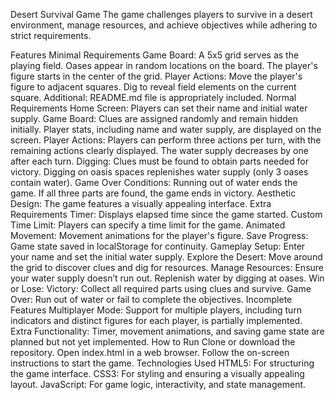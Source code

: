 Desert Survival Game
The game challenges players to survive in a desert environment, manage resources, and achieve objectives while adhering to strict requirements.

Features
Minimal Requirements
Game Board:
A 5x5 grid serves as the playing field.
Oases appear in random locations on the board.
The player's figure starts in the center of the grid.
Player Actions:
Move the player's figure to adjacent squares.
Dig to reveal field elements on the current square.
Additional:
README.md file is appropriately included.
Normal Requirements
Home Screen:
Players can set their name and initial water supply.
Game Board:
Clues are assigned randomly and remain hidden initially.
Player stats, including name and water supply, are displayed on the screen.
Player Actions:
Players can perform three actions per turn, with the remaining actions clearly displayed.
The water supply decreases by one after each turn.
Digging:
Clues must be found to obtain parts needed for victory.
Digging on oasis spaces replenishes water supply (only 3 oases contain water).
Game Over Conditions:
Running out of water ends the game.
If all three parts are found, the game ends in victory.
Aesthetic Design:
The game features a visually appealing interface.
Extra Requirements
 Timer: Displays elapsed time since the game started.
 Custom Time Limit: Players can specify a time limit for the game.
 Animated Movement: Movement animations for the player's figure.
 Save Progress: Game state saved in localStorage for continuity.
Gameplay
Setup: Enter your name and set the initial water supply.
Explore the Desert: Move around the grid to discover clues and dig for resources.
Manage Resources: Ensure your water supply doesn’t run out. Replenish water by digging at oases.
Win or Lose:
Victory: Collect all required parts using clues and survive.
Game Over: Run out of water or fail to complete the objectives.
Incomplete Features
Multiplayer Mode:
Support for multiple players, including turn indicators and distinct figures for each player, is partially implemented.
Extra Functionality:
Timer, movement animations, and saving game state are planned but not yet implemented.
How to Run
Clone or download the repository.
Open index.html in a web browser.
Follow the on-screen instructions to start the game.
Technologies Used
HTML5: For structuring the game interface.
CSS3: For styling and ensuring a visually appealing layout.
JavaScript: For game logic, interactivity, and state management.
